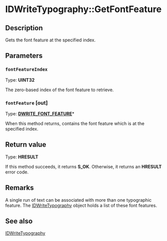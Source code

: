 # IDWriteTypography::GetFontFeature

## Description

 Gets the font feature at the specified index.

## Parameters

### `fontFeatureIndex`

Type: **UINT32**

The zero-based index of the font feature to retrieve.

### `fontFeature` [out]

Type: **[DWRITE_FONT_FEATURE](https://learn.microsoft.com/windows/win32/api/dwrite/ns-dwrite-dwrite_font_feature)***

When this method returns, contains the font feature which is at the specified index.

## Return value

Type: **HRESULT**

If this method succeeds, it returns **S_OK**. Otherwise, it returns an **HRESULT** error code.

## Remarks

A single run of text can be associated with more than one typographic feature. The [IDWriteTypography](https://learn.microsoft.com/windows/win32/api/dwrite/nn-dwrite-idwritetypography) object holds a list of these font features.

## See also

[IDWriteTypography](https://learn.microsoft.com/windows/win32/api/dwrite/nn-dwrite-idwritetypography)